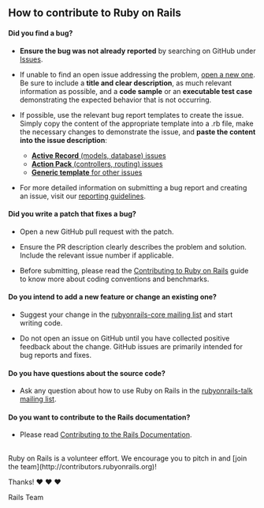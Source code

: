 ## How to contribute to Ruby on Rails

#### **Did you find a bug?**

* **Ensure the bug was not already reported** by searching on GitHub under [Issues](https://github.com/rails/rails/issues).

* If unable to find an open issue addressing the problem, [open a new one](https://github.com/rails/rails/issues/new). Be sure to include a **title and clear description**, as much relevant information as possible, and a **code sample** or an **executable test case** demonstrating the expected behavior that is not occurring.

* If possible, use the relevant bug report templates to create the issue. Simply copy the content of the appropriate template into a .rb file, make the necessary changes to demonstrate the issue, and **paste the content into the issue description**:
  * [**Active Record** (models, database) issues](https://github.com/rails/rails/blob/master/guides/bug_report_templates/active_record_master.rb)
  * [**Action Pack** (controllers, routing) issues](https://github.com/rails/rails/blob/master/guides/bug_report_templates/action_controller_master.rb)
  * [**Generic template** for other issues](https://github.com/rails/rails/blob/master/guides/bug_report_templates/generic_master.rb)

* For more detailed information on submitting a bug report and creating an issue, visit our [reporting guidelines](http://edgeguides.rubyonrails.org/contributing_to_ruby_on_rails.html#reporting-an-issue).

#### **Did you write a patch that fixes a bug?**

* Open a new GitHub pull request with the patch.

* Ensure the PR description clearly describes the problem and solution. Include the relevant issue number if applicable.

* Before submitting, please read the [Contributing to Ruby on Rails](http://edgeguides.rubyonrails.org/contributing_to_ruby_on_rails.html) guide to know more about coding conventions and benchmarks.

#### **Do you intend to add a new feature or change an existing one?**

* Suggest your change in the [rubyonrails-core mailing list](https://groups.google.com/forum/?fromgroups#!forum/rubyonrails-core) and start writing code.

* Do not open an issue on GitHub until you have collected positive feedback about the change. GitHub issues are primarily intended for bug reports and fixes.

#### **Do you have questions about the source code?**

* Ask any question about how to use Ruby on Rails in the [rubyonrails-talk mailing list](https://groups.google.com/forum/?fromgroups#!forum/rubyonrails-talk).

#### **Do you want to contribute to the Rails documentation?**

* Please read [Contributing to the Rails Documentation](http://edgeguides.rubyonrails.org/contributing_to_ruby_on_rails.html#contributing-to-the-rails-documentation).

</br>
Ruby on Rails is a volunteer effort. We encourage you to pitch in and [join the team](http://contributors.rubyonrails.org)!

Thanks! :heart: :heart: :heart:

Rails Team
